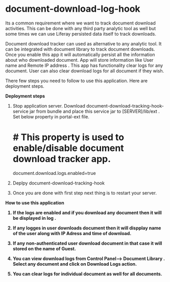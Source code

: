 document-download-log-hook
==========================

Its a common requirement where we want to track document download activities. 
This can be done with any third party analytic tool as well but some times we can use Liferay persisted data itself to track downloads.


Document download tracker can used as alternative to any analytic tool. It can be integrated with document library  to track document downloads.
Once you enable this app it will automatically persist all the information about who downloaded document. App will store information like User name and Remote IP address . 
This app has functionality clear logs for any document. 
User can also clear download logs for all document if they wish.


There few steps you need to follow to use this application. Here are deployment steps.

<b>Deployment steps</b>

1) Stop application server.
Download document-download-tracking-hook-service jar from bundle and place this service jar to [SERVER]/lib/ext .
Set below property in portal-ext file.

 
   # # This property is used to enable/disable document download tracker app.
   

   document.download.logs.enabled=true
   

2) Deplpy document-download-tracking-hook

3) Once you are done with first step next thing is to restart your server. 


<b>How to use this application</p>

1) If the logs are enabled and if you download any document then it will be displayed in log .

2) If any logges in user downloads document then it will dispplay name of the user along with IP Adress and time of download.

3) If any non-authenticated user download document in that case it will stored on the name of Guest.

4) You can view download logs from Control Panel--> Document Library . Select any document and click on Download Logs action.

5) You can clear logs for individual document as well for all documents.
